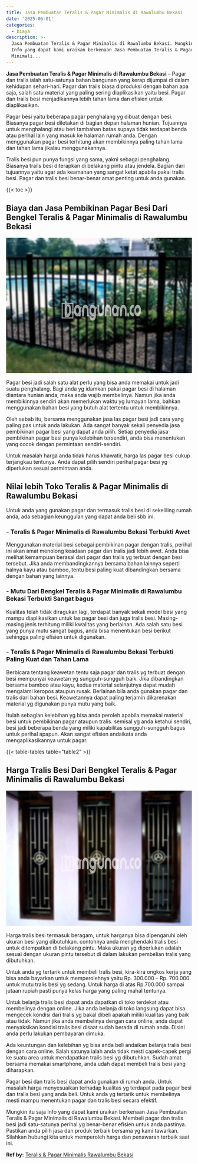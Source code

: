 ```yaml
---
title: Jasa Pembuatan Teralis & Pagar Minimalis di Rawalumbu Bekasi
date: '2025-06-01'
categories:
  - biaya
description: >-
  Jasa Pembuatan Teralis & Pagar Minimalis di Rawalumbu Bekasi. Mungkin itu saja
  Info yang dapat kami uraikan berkenaan Jasa Pembuatan Teralis & Pagar
  Minimali...
---
```


**Jasa Pembuatan Teralis & Pagar Minimalis di Rawalumbu Bekasi** – Pagar dan tralis ialah satu-satunya bahan bangunan yang kerap dijumpai di dalam kehidupan sehari-hari. Pagar dan trails biasa diproduksi dengan bahan apa saja, salah satu material yang paling sering diaplikasikan yaitu besi. Pagar dan trails besi menjadikannya lebih tahan lama dan efisien untuk diaplikasikan.

Pagar besi yaitu beberapa pagar penghalang yg dibuat dengan besi. Biasanya pagar besi diletakan di bagian depan halaman hunian. Tujuannya untuk menghalangi atau beri tambahan batas supaya tidak terdapat benda atau perihal lain yang masuk ke halaman rumah anda. Dengan menggunakan pagar besi terhitung akan membikinnya paling tahan lama dan tahan lama jikalau menggunakannya.

Tralis besi pun punya fungsi yang sama, yakni sebagai penghalang. Biasanya trails besi diterapkan di belakang pintu atau jendela. Bagian dari tujuannya yaitu agar ada keamanan yang sangat ketat apabila pakai tralis besi. Pagar dan tralis besi benar-benar amat penting untuk anda gunakan.

{{< toc >}}

## Biaya dan Jasa Pembikinan Pagar Besi Dari Bengkel Teralis & Pagar Minimalis di Rawalumbu Bekasi

![Jasa Pembuatan Teralis & Pagar Minimalis di Rawalumbu Bekasi](/images/pagar-minimalis-murah-04.png)

Pagar besi jadi salah satu alat perlu yang bisa anda memakai untuk jadi suatu penghalang. Bagi anda yg idamkan pakai pagar besi di halaman diantara hunian anda, maka anda wajib membelinya. Namun jika anda membikinnya sendiri akan memerlukan waktu yg lumayan lama, bahkan menggunakan bahan besi yang butuh alat tertentu untuk membikinnya.

Oleh sebab itu, bersama menggunakan jasa las pagar besi jadi cara yang paling pas untuk anda lakukan. Ada sangat banyak sekali penyedia jasa pembikinan pagar besi yang dapat anda pilih. Setiap penyedia jasa pembikinan pagar besi punya kelebihan tersendiri, anda bisa menentukan yang cocok dengan permintaan sendiri-sendiri.

Untuk masalah harga anda tidak harus khawatir, harga las pagar besi cukup terjangkau tentunya. Anda dapat pilih sendiri perihal pagar besi yg diperlukan sesuai permintaan anda.

## Nilai lebih Toko Teralis & Pagar Minimalis di Rawalumbu Bekasi

Untuk anda yang gunakan pagar dan termasuk tralis besi di sekeliling rumah anda, ada sebagian keunggulan yang dapat anda beli sbb ini.

### \- Teralis & Pagar Minimalis di Rawalumbu Bekasi Terbukti Awet

Menggunakan material besi sebagai pembikinan pagar dengan tralis, perihal ini akan amat menolong keadaan pagar dan tralis jadi lebih awet. Anda bisa melihat kemampuan berasal dari pagar dan tralis yg terbuat dengan besi tersebut. Jika anda membandingkannya bersama bahan lainnya seperti halnya kayu atau bamboo, tentu besi paling kuat dibandingkan bersama dengan bahan yang lainnya.

### \- Mutu Dari Bengkel Teralis & Pagar Minimalis di Rawalumbu Bekasi Terbukti Sangat bagus

Kualitas telah tidak diragukan lagi, terdapat banyak sekali model besi yang mampu diaplikasikan untuk las pagar besi dan juga tralis besi. Masing-masing jenis terhitung miliki kwalitas yang berlainan. Ada salah satu besi yang punya mutu sangat bagus, anda bisa menentukan besi berikut sehingga paling efisien untuk digunakan.

### \- Teralis & Pagar Minimalis di Rawalumbu Bekasi Terbukti Paling Kuat dan Tahan Lama

Berbicara tentang keawetan tentu saja pagar dan tralis yg terbuat dengan besi mempunyai keawetan yg sungguh-sungguh baik. Jika dibandingkan bersama bamboo atau kayu, kedua material selanjutnya dapat mudah mengalami keropos ataupun rusak. Berlainan bila anda gunakan pagar dan tralis dari bahan besi. Keawetannya dapat paling terjamin dikarenakan material yg digunakan punya mutu yang baik.

Itulah sebagian kelebihan yg bisa anda peroleh apabila memakai material besi untuk pembikinan pagar ataupun tralis. semisal yg anda ketahui sendiri, besi jadi beberapa benda yang miliki kapabilitas sungguh-sungguh bagus untuk perihal apapun. Akan sangat efisien andaikata anda mengaplikasikannya untuk pagar.

{{< table-tables table="table2" >}}

## Harga Tralis Besi Dari Bengkel Teralis & Pagar Minimalis di Rawalumbu Bekasi

![Jasa Pembuatan Teralis & Pagar Minimalis di Rawalumbu Bekasi](/images/teralis-minimalis-murah-40.png)

Harga tralis besi termasuk beragam, untuk harganya bisa dipengaruhi oleh ukuran besi yang dibutuhkan. contohnya anda menghendaki tralis besi untuk ditempatkan di belakang pintu. Maka ukuran yg diperlukan adalah sesuai dengan ukuran pintu tersebut di dalam lakukan pembelian tralis yang dibutuhkan.

Untuk anda yg tertarik untuk membeli tralis besi, kira-kira ongkos kerja yang bisa anda bayarkan untuk memperolehnya yaitu Rp. 300.000 – Rp. 700.000 untuk mutu tralis besi yg sedang. Untuk harga di atas Rp.700.000 sampai jutaan rupiah pasti punya kelas harga yang paling mahal tentunya.

Untuk belanja tralis besi dapat anda dapatkan di toko terdekat atau membelinya dengan online. Jika anda belanja di toko langsung dapat bisa mengecek kondisi dari tralis yg bakal dibeli apakah miliki kualitas yang baik atau tidak. Namun jika anda membelinya dengan cara online, anda dapat menyaksikan kondisi tralis besi disaat sudah berada di rumah anda. Disini anda perlu lakukan pembayaran dimuka.

Ada keuntungan dan kelebihan yg bisa anda beli andaikan belanja tralis besi dengan cara online. Salah satunya ialah anda tidak mesti capek-capek pergi ke suatu area untuk mendapatkan tralis besi yg dibutuhkan. Sudah amat bersama memakai smartphone, anda udah dapat membeli tralis besi yang diharapkan.

Pagar besi dan tralis besi dapat anda gunakan di rumah anda. Untuk masalah harga menyesuaikan terhadap kualitas yg terdapat pada pagar besi dan tralis besi yang anda beli. Untuk anda yg tertarik untuk membelinya mesti mampu menentukan pagar dan tralis besi secara efektif.

Mungkin itu saja Info yang dapat kami uraikan berkenaan Jasa Pembuatan Teralis & Pagar Minimalis di Rawalumbu Bekasi. Membeli pagar dan tralis besi jadi satu-satunya perihal yg benar-benar efisien untuk anda pastinya. Pastikan anda pilih jasa dan produk terbaik bersama yg kami tawarkan. Silahkan hubungi kita untuk memperoleh harga dan penawaran terbaik saat ini.

**Ref by:** [Teralis & Pagar Minimalis Rawalumbu Bekasi](https://id.wikipedia.org/wiki/Teralis)

